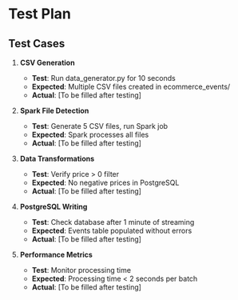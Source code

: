 # Test Plan

## Test Cases

1. **CSV Generation**

   - **Test**: Run data_generator.py for 10 seconds
   - **Expected**: Multiple CSV files created in ecommerce_events/
   - **Actual**: [To be filled after testing]

2. **Spark File Detection**

   - **Test**: Generate 5 CSV files, run Spark job
   - **Expected**: Spark processes all files
   - **Actual**: [To be filled after testing]

3. **Data Transformations**

   - **Test**: Verify price > 0 filter
   - **Expected**: No negative prices in PostgreSQL
   - **Actual**: [To be filled after testing]

4. **PostgreSQL Writing**

   - **Test**: Check database after 1 minute of streaming
   - **Expected**: Events table populated without errors
   - **Actual**: [To be filled after testing]

5. **Performance Metrics**
   - **Test**: Monitor processing time
   - **Expected**: Processing time < 2 seconds per batch
   - **Actual**: [To be filled after testing]
